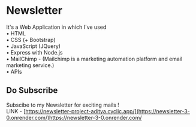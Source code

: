 # Newsletter 

It's a Web Application in which I've used  
• HTML  
• CSS (+ Bootstrap)  
• JavaScript (JQuery)  
• Express with Node.js   
• MailChimp - (Mailchimp is a marketing automation platform and email marketing service.)  
• APIs  

## Do Subscribe     
Subscibe to my Newsletter for exciting mails !  
LINK - [https://newsletter-project-aditya.cyclic.app/](https://newsletter-3-0.onrender.com/)https://newsletter-3-0.onrender.com/
